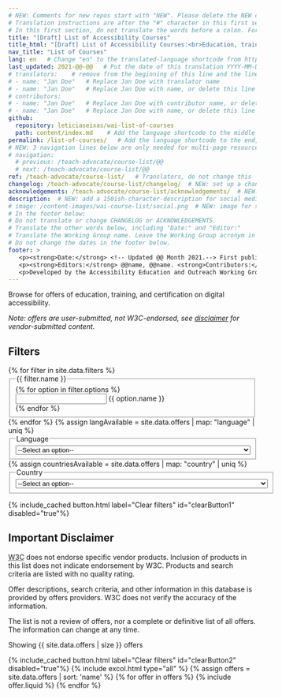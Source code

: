 ```yaml
---
# NEW: Comments for new repos start with "NEW". Please delete the NEW comments. Leave the other comments for translators. Also, search for @@s to replace. For multi-page resources and other frontmatter info, see: https://wai-website-theme.netlify.app/writing/frontmatter/
# Translation instructions are after the "#" character in this first section. They are comments that do not show up in the web page. You do not need to translate the instructions after #.
# In this first section, do not translate the words before a colon. For example, do not translate "title:". Do translate the text after "title:".
title: "[Draft] List of Accessibility Courses"
title_html: "[Draft] List of Accessibility Courses:<br>Education, training, and certification" 
nav_title: "List of Courses"
lang: en   # Change "en" to the translated-language shortcode from https://www.iana.org/assignments/language-subtag-registry/language-subtag-registry
last_updated: 2021-@@-@@   # Put the date of this translation YYYY-MM-DD (with month in the middle)
# translators:    # remove from the beginning of this line and the lines below: "# " (the hash sign and the space)
# - name: "Jan Doe"   # Replace Jan Doe with translator name
# - name: "Jan Doe"   # Replace Jan Doe with name, or delete this line if not multiple translators
# contributors:
# - name: "Jan Doe"   # Replace Jan Doe with contributor name, or delete this line if none
# - name: "Jan Doe"   # Replace Jan Doe with name, or delete this line if not multiple contributors
github:
  repository: leticiaseixas/wai-list-of-courses
  path: content/index.md    # Add the language shortcode to the middle of the filename, for example: content/index.fr.md
permalink: /list-of-courses/   # Add the language shortcode to the end, with no slash at end, for example: /link/to/page/fr
# NEW: 3 navigation lines below are only needed for multi-page resources where you have previous and next at the bottom. If so, un-comment them; otherwise delete these lines.
# navigation:
  # previous: /teach-advocate/course-list/@@
  # next: /teach-advocate/course-list/@@
ref: /teach-advocate/course-list/   # Translators, do not change this
changelog: /teach-advocate/course-list/changelog/  # NEW: set up a changelog so it's ready for later
acknowledgements: /teach-advocate/course-list/acknowledgements/  # NEW: delete if don't have a separate acknowledgements page. And delete it in the footer below.
description:  # NEW: add a 150ish-character-description for social media   # translate the description
# image: /content-images/wai-course-list/social.png  # NEW: image for social media (leave commented out if we don't have a specific one for this reource)
# In the footer below:
# Do not translate or change CHANGELOG or ACKNOWLEDGEMENTS.
# Translate the other words below, including "Date:" and "Editor:"
# Translate the Working Group name. Leave the Working Group acronym in English.
# Do not change the dates in the footer below.
footer: >
   <p><strong>Date:</strong> <!-- Updated @@ Month 2021.--> First published Month 20@@. CHANGELOG.</p>
   <p><strong>Editors:</strong> @@name, @@name. <strong>Contributors:</strong> @@name, @@name, and <a href="https://www.w3.org/groups/wg/eowg/participants">participants of the EOWG</a>. ACKNOWLEDGEMENTS lists contributors and credits.</p>
   <p>Developed by the Accessibility Education and Outreach Working Group (<a href="http://www.w3.org/WAI/EO/">EOWG</a>). Developed as part of the <a href="https://www.w3.org/WAI/about/projects/wai-coop/">WAI-CooP project</a>, co-funded by the European Commission.</p>
---
```


<style> 
{% include css/styles.css %}
</style>
<div class="header-sup">
  <p>Browse for offers of education, training, and certification on digital accessibility.</p>
  <p><em>Note: offers are user-submitted, not W3C-endorsed, see <a href="#disclaimer">disclaimer</a> for vendor-submitted content.</em></p>
</div>
<!-- <a class="button button-more submit-a-offer" href="submit-an-offer"><span>Submit an offer</span></a> 
-->
<div id="app">
    <div id="left-col" class="offers-filters">
        <form data-filter-form>
            <h2>Filters</h2>
            {% for filter in site.data.filters %}
            <fieldset id="{{ filter.id }}">
                <legend>{{ filter.name }}</legend>
                {% for option in filter.options %}
                <div class="offers-filters__filter">
                    <input type="{{ filter.type }}" id="filter-{{ option.id }}" name="{{ option.id }}">
                    <label for="filter-{{ option.id }}">{{ option.name }}</label>
                </div>
                {% endfor %}
            </fieldset>
            {% endfor %}
            {% assign langAvailable = site.data.offers | map: "language" | uniq %}
            <fieldset id="language-filter">
                <legend>Language</legend>
                <div class="offers-filters__filter">
                    <select name="language" id="language">
                        <option value="">--Select an option--</option>
                        {% for language in langAvailable %}
                        <option value="{{ language }}">{{ site.data.lang[language].name }} ({{
                            site.data.lang[language].nativeName}})</option>
                        {% endfor %}
                    </select>
                </div>
            </fieldset>
            {% assign countriesAvailable = site.data.offers | map: "country" | uniq %}
            <fieldset id="contry-filter">
                <legend>Country</legend>
                <div class="offers-filters__filter">
                    <select name="country" id="country">
                        <option value="">--Select an option--</option>
                        {% for country in countriesAvailable %}
                        <option value="{{ country }}">{{ site.data.countries[country].name }} ({{
                            site.data.countries[country].nativeName}})</option>
                        {% endfor %}
                    </select>
                </div>
            </fieldset>
        </form>
        {% include_cached button.html label="Clear filters" id="clearButton1" disabled="true"%}
        <a id="deselect-1" class="button list_buttons clear_filter" hidden><span>Clear filters</span></a>
        <div class="disclaimer" id="disclaimer">
            <h2>Important Disclaimer</h2>
            <p><abbr title="World Wide Web Consortium">W3C</abbr> does not endorse specific vendor products. Inclusion
                of products in this list does not indicate endorsement by W3C. Products and search criteria are listed
                with no quality rating.</p>
            <p>Offer descriptions, search criteria, and other information in this database is provided by offers
                providers. W3C does not verify the accuracy of the information.</p>
            <p>The list is not a review of offers, nor a complete or definitive list of all offers. The information can
                change at any time.</p>
        </div>
    </div>
    <div class="offers-offers">
        <div id="offers-list">
            <span id="status">
                <p id="total-offers">Showing {{ site.data.offers | size }} offers</p>
            </span>
            {% include_cached button.html label="Clear filters" id="clearButton2" disabled="true"%}
            <span id="buttons-top">
                <a id="deselect-2" class="button list_buttons clear_filter" hidden><span>Clear filters</span></a>
            </span>
            {% include excol.html type="all" %}
            {% assign offers = site.data.offers | sort: 'name' %}
            {% for offer in offers %}
              {% include offer.liquid %}
            {% endfor %}      
        </div>
    </div>
</div>


<script>
{% include js/offers.js %}
</script>